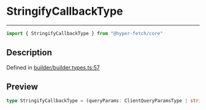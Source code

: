 

# StringifyCallbackType

<div class="api-docs__separator" data-reactroot="">

---

</div><div class="api-docs__import" data-reactroot="">

```ts
import { StringifyCallbackType } from "@hyper-fetch/core"
```

</div><div class="api-docs__section">

## Description

</div><div class="api-docs__description"><span class="api-docs__do-not-parse">



</span></div><p class="api-docs__definition">

Defined in [builder/builder.types.ts:57](https://github.com/BetterTyped/hyper-fetch/blob/4197368e/packages/core/src/builder/builder.types.ts#L57)

</p><div class="api-docs__section">

## Preview

</div><div class="api-docs__preview type single">

```ts
type StringifyCallbackType = (queryParams: ClientQueryParamsType | string | NegativeTypes) => string;
```

</div>